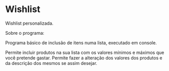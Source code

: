 # Wishlist

Wishlist personalizada.

Sobre o programa:

Programa básico de inclusão de itens numa lista, executado em console.

Permite incluir produtos na sua lista com os valores mínimos e máximos que você pretende gastar.
Permite fazer a alteração dos valores dos produtos e da descrição dos mesmos se assim desejar.
